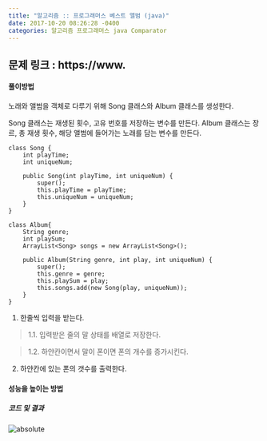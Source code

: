 ```yaml
---
title: "알고리즘 :: 프로그래머스 베스트 앨범 (java)"
date: 2017-10-20 08:26:28 -0400
categories: 알고리즘 프로그래머스 java Comparator
---
```

문제 링크 : https://www.
------------------------------------------------

#### 풀이방법 

노래와 앨범을 객체로 다루기 위해 Song 클래스와 Album 클래스를 생성한다.

Song 클래스는 재생된 횟수, 고유 번호를 저장하는 변수를 만든다.
Album 클래스는 장르, 총 재생 횟수, 해당 앨범에 들어가는 노래를 담는 변수를 만든다.

	class Song {
		int playTime;
		int uniqueNum;

		public Song(int playTime, int uniqueNum) {
			super();
			this.playTime = playTime;
			this.uniqueNum = uniqueNum;
		}
	}

	class Album{
		String genre;
		int playSum;
		ArrayList<Song> songs = new ArrayList<Song>();

		public Album(String genre, int play, int uniqueNum) {
			super();
			this.genre = genre;
			this.playSum = play;
			this.songs.add(new Song(play, uniqueNum));
		}
	}



1. 한줄씩 입력을 받는다.

> 1.1. 입력받은 줄의 말 상태를 배열로 저장한다.

> 1.2. 하얀칸이면서 말이 폰이면 폰의 개수를 증가시킨다. 


2. 하얀칸에 있는 폰의 갯수를 출력한다.




#### 성능을 높이는 방법




##### 코드 및 결과
<img data-action="zoom" src='https://SongHae8640.github.io/asset/img/No1100WhiteBlankResult.JPG' alt='absolute'>


<script src="https://gist.github.com/SongHae8640/3db7bd85532c70ff288ff21832b47331.js"></script>

[jekyll-docs]: https://jekyllrb.com/docs/home
[jekyll-gh]:   https://github.com/jekyll/jekyll
[jekyll-talk]: https://talk.jekyllrb.com/
